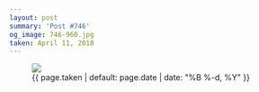 ```yaml
---
layout: post
summary: 'Post #746'
og_image: 746-960.jpg
taken: April 11, 2018
---
```


<figure class="post">
<img sizes="(min-width: 700px) 50vw, calc(100vw - 2rem)" src="{{ site.assets_url }}/746-480.jpg" srcset="{{ site.assets_url }}/746-240.jpg 240w, {{ site.assets_url }}/746-480.jpg 480w, {{ site.assets_url }}/746-720.jpg 720w, {{ site.assets_url }}/746-960.jpg 960w"/>
<figcaption>
<time>{{ page.taken | default: page.date | date: "%B %-d, %Y" }}</time>
</figcaption>
</figure>
